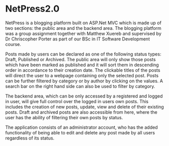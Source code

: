 # NetPress2.0

NetPress is a blogging platform built on ASP.Net MVC which is made up of two sections: the public area and the backend area. The blogging platform was a group assignment together with Matthew Xuereb and supervised by Dr Chriscopher Porter as part of our BSc in IT Software Development course.
	
Posts made by users can be declared as one of the following status types: Draft, Published or Archived. The public area will only show those posts which have been marked as published and it will sort them in descending order in accordance to their creation date. The clickable titles of the posts will direct the user to a webpage containing only the selected post. Posts can be further filtered by category or by author by clicking on the values. A search bar on the right hand side can also be used to filter by category.
	
The backend area, which can be only accessed by a registered and logged in user, will give full control over the logged in users own posts. This includes the creation of new posts, update, view and delete of their existing posts. Draft and archived posts are also accessible from here, where the user has the ability of filtering their own posts by status. 
	
The application consists of an administrator account, who has the added functionality of being able to edit and delete any post made by all users regardless of its status. 

